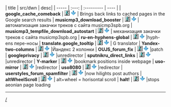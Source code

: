 | title | src/dwn | desc|
| ----- | :---:  | :--------- | ---- |
| **google_cache_comeback** | [![src](/res/Script.png)](google_cache_comeback.user.js)  [![dwn](/res/HDown.png)](/../../raw/master/src/google_cache_comeback.user.js) | Brings back links to cached pages in the Google search results
|	**musicmp3_download_booster** | [![src](/res/Script.png)](musicmp3_download_booster.user.js) [![dwn](/res/HDown.png)](/../../raw/master/src/musicmp3_download_booster.user.js) | автоматизация закачки треков с сайта musicmp3spb.org
|	**musicmp3_tempfile_download_autostart** | [![src](/res/Script.png)](musicmp3_download_booster.user.js) [![dwn](/res/HDown.png)](/../../raw/master/src/musicmp3_tempfile_download_autostart.user.js) | механизация закачки треков с сайта musicmp3spb.org
|	**ru-en-hyphens-global** | [![src](/res/Script.png)](ru-en-hyphens-global.user.js) [ ![dwn](/res/HDown.png)](/../../raw/master/src/ru-en-hyphens-global.user.js) |hyph-ens пере-носы
|	**translate.google_tooltip** | [![src](/res/Script.png)](translate.google_tooltip.user.js) [![dwn](/res/HDown.png)](/../../raw/master/src/translate.google_tooltip.user.js) | G translator
|	**Yandex-two-columns** | [![src](/res/Script.png)](Yandex-two-columns.user.js) [![dwn](/res/HDown.png)](/../../raw/master/src/Yandex-two-columns.user.js) |Йандекс 2 колонки
|	**OUJS_forum_fix** | [![src](/res/Script.png)](OUJS_forum_fix.user.js) [![dwn](/res/HDown.png)](/../../raw/master/src/OUJS_forum_fix.user.js) |patch
|	**googleprivacy** | [![src](/res/Script.png)](googleprivacy.user.js) [![dwn](/res/HDown.png)](/../../raw/master/src/googleprivacy.user.js) |unredirector
|	**sputnikru_direct_links** | [![src](/res/Script.png)](sputnikru_direct_links.user.js) [![dwn](/res/HDown.png)](/../../raw/master/src/sputnikru_direct_links.user.js) |unredirector
|	**Y-marker** | [![src](/res/Script.png)](Y-marker.user.js) [![dwn](/res/HDown.png)](/../../raw/master/src/Y-marker.user.js) |bookmark positions inside webpage
|	**uso-mirror** | [![src](/res/Script.png)](uso-mirror.user.js) [![dwn](/res/HDown.png)](/../../raw/master/src/uso-mirror.user.js) |redirector
|	**uso8080** | [![src](/res/Script.png)](uso8080.user.js) [![dwn](/res/HDown.png)](/../../raw/master/src/uso8080.user.js) |redirector
|	**userstyles_forum_spamfilter** | [![src](/res/Script.png)](userstyles_forum_spamfilter.user.js) [![dwn](/res/HDown.png)](/../../raw/master/src/userstyles_forum_spamfilter.user.js) |now hilights post authors
|	**altWheelScroll** | [![src](/res/Script.png)](altWheelScroll.user.js) [![dwn](/res/HDown.png)](/../../raw/master/src/altWheelScroll.user.js) | alt+wheel = horisontal scroll
|	**halt!** | [![src](/res/Script.png)](halt!.user.js) [![dwn](/res/HDown.png)](/../../raw/master/src/halt!.user.js) |stops aeonian page loading

-------------

[/](../README.md)

